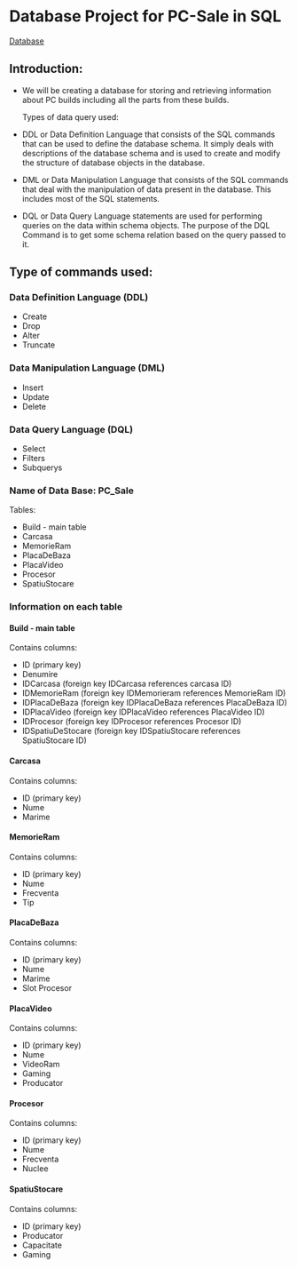 # Database Project for PC-Sale in SQL

[Database](https://github.com/IsFloros/ProiectTM-SQL/blob/main/PC_Sale.sql)

## Introduction:
- We will be creating a database for storing and retrieving information about PC builds including all the parts from these builds.

  Types of data query used:
- DDL or Data Definition Language that consists of the SQL commands that can be used to define the database schema. It simply deals with descriptions of the database schema and is used to create and modify the structure of database objects in the database.
- DML or Data Manipulation Language that consists of the SQL commands that deal with the manipulation of data present in the database. This includes most of the SQL statements.
- DQL or Data Query Language statements are used for performing queries on the data within schema objects. The purpose of the DQL Command is to get some schema relation based on the query passed to it.

## Type of commands used:
### Data Definition Language (DDL)
- Create
- Drop
- Alter
- Truncate

### Data Manipulation Language (DML)
- Insert
- Update
- Delete

### Data Query Language (DQL)
- Select
- Filters
- Subquerys

### Name of Data Base: PC_Sale

  Tables:
  
- Build - main table
- Carcasa
- MemorieRam
- PlacaDeBaza
- PlacaVideo
- Procesor
- SpatiuStocare

 ### Information on each table
#### Build - main table
Contains columns:
- ID (primary key)
- Denumire
- IDCarcasa (foreign key IDCarcasa references carcasa ID)
- IDMemorieRam (foreign key IDMemorieram references MemorieRam ID)
- IDPlacaDeBaza (foreign key IDPlacaDeBaza references PlacaDeBaza ID)
- IDPlacaVideo (foreign key IDPlacaVideo references PlacaVideo ID)
- IDProcesor (foreign key IDProcesor references Procesor ID)
- IDSpatiuDeStocare (foreign key IDSpatiuStocare references SpatiuStocare ID)

#### Carcasa
Contains columns:
- ID (primary key)
- Nume
- Marime

#### MemorieRam
Contains columns:
- ID (primary key)
- Nume
- Frecventa
- Tip

#### PlacaDeBaza
Contains columns:
- ID (primary key)
- Nume
- Marime
- Slot Procesor

#### PlacaVideo
Contains columns:
- ID (primary key)
- Nume
- VideoRam
- Gaming
- Producator

#### Procesor
Contains columns:
- ID (primary key)
- Nume
- Frecventa
- Nuclee

#### SpatiuStocare
Contains columns:
- ID (primary key)
- Producator
- Capacitate
- Gaming


